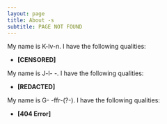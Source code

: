 ```yaml
---
layout: page
title: About -s
subtitle: PAGE NOT FOUND
---
```


My name is K-lv-n. I have the following qualities:

- **[CENSORED]**

My name is J-l- -. I have the following qualities:

- **[REDACTED]**

My name is G- -ffr-(?-). I have the following qualities:

- **[404 Error]**

